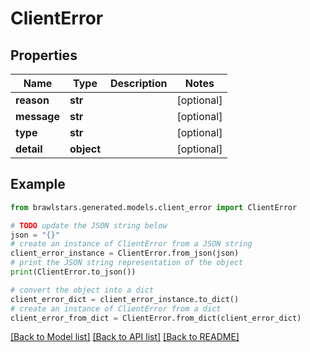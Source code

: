 # ClientError


## Properties

Name | Type | Description | Notes
------------ | ------------- | ------------- | -------------
**reason** | **str** |  | [optional] 
**message** | **str** |  | [optional] 
**type** | **str** |  | [optional] 
**detail** | **object** |  | [optional] 

## Example

```python
from brawlstars.generated.models.client_error import ClientError

# TODO update the JSON string below
json = "{}"
# create an instance of ClientError from a JSON string
client_error_instance = ClientError.from_json(json)
# print the JSON string representation of the object
print(ClientError.to_json())

# convert the object into a dict
client_error_dict = client_error_instance.to_dict()
# create an instance of ClientError from a dict
client_error_from_dict = ClientError.from_dict(client_error_dict)
```
[[Back to Model list]](../README.md#documentation-for-models) [[Back to API list]](../README.md#documentation-for-api-endpoints) [[Back to README]](../README.md)


